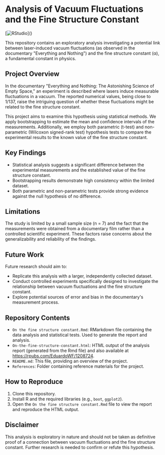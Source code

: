 # Analysis of Vacuum Fluctuations and the Fine Structure Constant

[![RStudio](https://img.shields.io/badge/RStudio-75AADB.svg?logo=data:image/png;base64,...)]()

This repository contains an exploratory analysis investigating a potential link between laser-induced vacuum fluctuations (as observed in the documentary "Everything and Nothing") and the fine structure constant (α), a fundamental constant in physics.

## Project Overview

In the documentary "Everything and Nothing: The Astonishing Science of Empty Space," an experiment is described where lasers induce measurable fluctuations in a vacuum. The reported numerical values, being close to 1/137, raise the intriguing question of whether these fluctuations might be related to the fine structure constant.

This project aims to examine this hypothesis using statistical methods. We apply bootstrapping to estimate the mean and confidence intervals of the measurements. Additionally, we employ both parametric (t-test) and non-parametric (Wilcoxon signed-rank test) hypothesis tests to compare the experimental results to the known value of the fine structure constant.

## Key Findings

* Statistical analysis suggests a significant difference between the experimental measurements and the established value of the fine structure constant.
* Bootstrapping results demonstrate high consistency within the limited dataset.
* Both parametric and non-parametric tests provide strong evidence against the null hypothesis of no difference.

## Limitations

The study is limited by a small sample size (n = 7) and the fact that the measurements were obtained from a documentary film rather than a controlled scientific experiment.  These factors raise concerns about the generalizability and reliability of the findings.

## Future Work

Future research should aim to:

* Replicate this analysis with a larger, independently collected dataset.
* Conduct controlled experiments specifically designed to investigate the relationship between vacuum fluctuations and the fine structure constant.
* Explore potential sources of error and bias in the documentary's measurement process.

## Repository Contents

* `On the fine structure constant.Rmd`: RMarkdown file containing the data analysis and statistical tests. Used to generate the report and analysis.
* `On-the-fine-structure-constant.html`: HTML output of the analysis report (generated from the Rmd file) and also available at https://rpubs.com/EduardoWF/1208724.
* `README.md`: This file, providing an overview of the project.
* `References`: Folder containing reference materials for the project.

## How to Reproduce

1. Clone this repository.
2. Install R and the required libraries (e.g., `boot`, `ggplot2`).
3. Open the `On the fine structure constant.Rmd` file to view the report and reproduce the HTML output.

## Disclaimer

This analysis is exploratory in nature and should not be taken as definitive proof of a connection between vacuum fluctuations and the fine structure constant. Further research is needed to confirm or refute this hypothesis.

